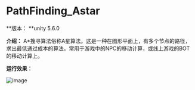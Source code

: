 # PathFinding_Astar

**版本：
**unity 5.6.0  


**介绍：**
A*搜寻算法俗称A星算法。这是一种在图形平面上，有多个节点的路径，求出最低通过成本的算法。常用于游戏中的NPC的移动计算，或线上游戏的BOT的移动计算上。


**运行效果：**

![image](https://github.com/kurong00/PathFinding_Astar_Unity/blob/master/Astar.gif )   
